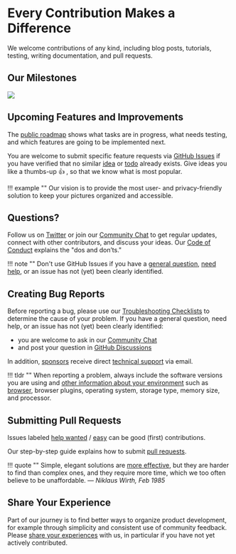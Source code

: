 # Every Contribution Makes a Difference

We welcome contributions of any kind, including blog posts, tutorials, testing, writing documentation, and pull requests.

## Our Milestones ##

![](https://dl.photoprism.app/img/diagrams/milestones.png)

## Upcoming Features and Improvements ##

The [public roadmap](https://github.com/photoprism/photoprism/projects/5) shows what tasks are in progress, 
what needs testing, and which features are going to be implemented next.

You are welcome to submit specific feature requests via [GitHub Issues](https://github.com/photoprism/photoprism/issues) 
if you have verified that no similar [idea](https://github.com/photoprism/photoprism/labels/idea) or 
[todo](https://github.com/photoprism/photoprism/labels/todo) already exists. Give ideas you like a thumbs-up 👍  ,
so that we know what is most popular.

!!! example ""
    Our vision is to provide the most user- and privacy-friendly solution to keep your pictures organized and accessible.

## Questions? ##

Follow us on [Twitter](https://twitter.com/photoprism_app) or join our [Community Chat](https://gitter.im/browseyourlife/community)
to get regular updates, connect with other contributors, and discuss your ideas. Our [Code of Conduct](https://photoprism.app/code-of-conduct) explains the "dos and don’ts."

!!! note ""
    Don't use GitHub Issues if you have a [general question](https://github.com/photoprism/photoprism/discussions),
    [need help](https://photoprism.app/contact), or an issue has not (yet) been clearly identified.

## Creating Bug Reports ##

Before reporting a bug, please use our [Troubleshooting Checklists](../getting-started/troubleshooting/index.md)
to determine the cause of your problem. If you have a general question, need help, or an issue has not (yet) been clearly
identified:

- you are welcome to ask in our [Community Chat](https://gitter.im/browseyourlife/community)
- and post your question in [GitHub Discussions](https://github.com/photoprism/photoprism/discussions)

In addition, [sponsors](../funding.md) receive direct [technical support](https://photoprism.app/contact) via email.

!!! tldr ""
    When reporting a problem, always include the software versions you are using and [other information about your environment](https://github.com/photoprism/photoprism/blob/develop/.github/ISSUE_TEMPLATE/bug_report.md) such as [browser](../getting-started/troubleshooting/browsers.md), browser plugins, operating system, storage type, memory size, and processor.

## Submitting Pull Requests ##

Issues labeled [help wanted](https://github.com/photoprism/photoprism/labels/help%20wanted) /
[easy](https://github.com/photoprism/photoprism/labels/easy) can be good (first) contributions.

Our step-by-step guide explains how to submit [pull requests](pull-requests.md).

!!! quote ""
    Simple, elegant solutions are [more effective](issues.md#effectiveness-efficiency), but they are harder to find than complex ones, and they require more
    time, which we too often believe to be unaffordable. — <cite>Niklaus Wirth, Feb 1985</cite>

## Share Your Experience ##

Part of our journey is to find better ways to organize product development, for example through simplicity
and consistent use of community feedback. Please [share your experiences](../contact.md) with us, in particular if you have
not yet actively contributed.